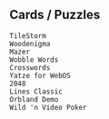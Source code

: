 ## Cards / Puzzles ##

    TileStorm
    Woodenigma
    Mazer
    Wobble Words
    Crosswords
    Yatze for WebOS
    2048
    Lines Classic
    Orbland Demo
    Wild 'n Video Poker
    

